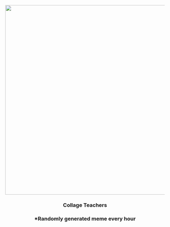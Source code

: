 <p align="center">
        <img src="https://i.redd.it/t6fknh84ho2a1.jpg" width="600" height="600">
        </p>
        <h3 align="center">Collage Teachers</h3>
        <h3 align="center">*Randomly generated meme every hour</h3>
    